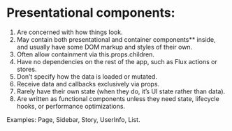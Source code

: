 # Presentational components:

1. Are concerned with how things look.
2. May contain both presentational and container components** inside, and usually have some DOM markup and styles of their own.
3. Often allow containment via this.props.children.
4. Have no dependencies on the rest of the app, such as Flux actions or stores.
5. Don’t specify how the data is loaded or mutated.
6. Receive data and callbacks exclusively via props.
7. Rarely have their own state (when they do, it’s UI state rather than data).
8. Are written as functional components unless they need state, lifecycle hooks, or performance optimizations.

Examples: Page, Sidebar, Story, UserInfo, List.
